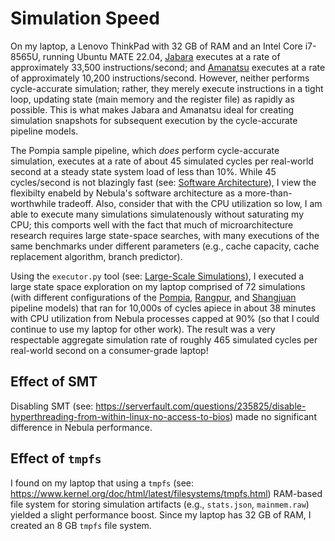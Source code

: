 # Simulation Speed

On my laptop, a Lenovo ThinkPad with 32 GB of RAM and an Intel Core
i7-8565U, running Ubuntu MATE 22.04, [Jabara](../pipelines/jabara/README.md)
executes at a rate of approximately 33,500 instructions/second; and
[Amanatsu](../pipelines/amanatsu/README.md) executes at a rate of
approximately 10,200 instructions/second. However, neither performs
cycle-accurate simulation; rather, they merely execute instructions in a
tight loop, updating state (main memory and the register file) as rapidly as
possible. This is what makes Jabara and Amanatsu ideal for creating
simulation snapshots for subsequent execution by the cycle-accurate pipeline
models.

The Pompia sample pipeline, which *does* perform cycle-accurate simulation,
executes at a rate of about 45 simulated cycles per real-world second at a
steady state system load of less than 10%. While 45 cycles/second is not
blazingly fast (see: [Software Architecture](./Software_Architecture.md)), I
view the flexibilty enabeld by Nebula's software architecture as a
more-than-worthwhile tradeoff. Also, consider that with the CPU utilization
so low, I am able to execute many simulations simulatenously without
saturating my CPU; this comports well with the fact that much of
microarchitecture research requires large state-space searches, with many
executions of the same benchmarks under different parameters (e.g., cache
capacity, cache replacement algorithm, branch predictor).

Using the `executor.py` tool
(see: [Large-Scale Simulations](./Large-Scale_Studies.md)), I executed a
large state space exploration on my laptop comprised of 72 simulations
(with different configurations of the
[Pompia](../pipelines/pompia/README.md),
[Rangpur](../pipelines/rangpur/README.md), and
[Shangjuan](../pipelines/shangjuan/README.md) pipeline models) that ran for
10,000s of cycles apiece in about 38 minutes with CPU utilization from
Nebula processes capped at 90% (so that I could continue to use my laptop
for other work). The result was a very respectable aggregate simulation
rate of roughly 465 simulated cycles per real-world second on a
consumer-grade laptop!

## Effect of SMT

Disabling SMT
(see: https://serverfault.com/questions/235825/disable-hyperthreading-from-within-linux-no-access-to-bios)
made no significant difference in Nebula performance.

## Effect of `tmpfs`

I found on my laptop that using a `tmpfs`
(see: https://www.kernel.org/doc/html/latest/filesystems/tmpfs.html)
RAM-based file system for storing simulation artifacts (e.g.,
`stats.json`, `mainmem.raw`) yielded a slight performance boost. Since my
laptop has 32 GB of RAM, I created an 8 GB `tmpfs` file system.